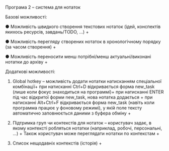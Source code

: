 Програма 2 – система для нотаток

Базові можливості:

● Можливість швидкого створення текстових нотаток (ідей, конспектів якихось
ресурсів, завдань/TODO, …) +

● Можливість перегляду створених нотаток в хронологічному порядку (за часом
створення) +

● Можливість переносити менш потрібні/менш актуальні/виконані нотатки до архіву +

Додаткові можливості:
1) Global hotkey – можливість додати нотатки натисканням спеціальної комбінації+
   при натисканні Ctrl+D відкривається форма new_task (лише коли фокус знаходиться на программі)+
   при натисканні ENTER під час відкритої форми new_task, нова нотатка додається +
   при натисканні Alt+Ctrl+F відкривається форма new_task (навіть коли программа працює у фоновому режимі), у якій поле тексту автоматично заповнюється даними з буфера обміну +

2) Підтримка груп чи контекстів для нотаток – користувач задає, в якому контексті
робляться нотатки (наприклад, робочі, персональні, …) +
Також користувач може переглядати нотатки по контекстам +

3) Cписок нещодавніх контекстів (історія) +
